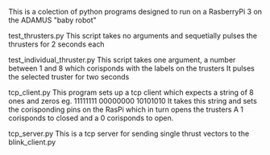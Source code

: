 This is a colection of python programs designed to run on a RasberryPi 3 on the ADAMUS "baby robot"

test_thrusters.py
This script takes no arguments and sequetially pulses the thrusters for 2 seconds each

test_individual_thruster.py
This script takes one argument, a number between 1 and 8 which corisponds with the labels on the trusters
It pulses the selected truster for two seconds

tcp_client.py
This program sets up a tcp client which expects a string of 8 ones and zeros
eg. 11111111 00000000 10101010
It takes this string and sets the corisponding pins on the RasPi which in turn opens the trusters
A 1 corisponds to closed and a 0 corisponds to open.

tcp_server.py
This is a tcp server for sending single thrust vectors to the blink_client.py


